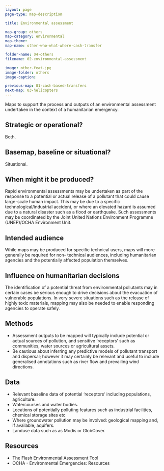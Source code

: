 ```yaml
---
layout: page
page-type: map-description

title: Environmental assessment

map-group: others
map-category: environmental
map-theme: 
map-name: other-who-what-where-cash-transfer

folder-name: 04-others
filename: 02-environmental-assessment

image: other-feat.jpg
image-folder: others
image-caption: 

previous-map: 01-cash-based-transfers
next-map: 03-helicopters
---
```

Maps to support the process and outputs of an environmental assessment undertaken in the context of a humanitarian emergency.

## Strategic or operational?

Both.

## Basemap, baseline or situational?

Situational.

## When might it be produced?

Rapid environmental assessments may be undertaken as part of the response to a potential or actual release of a pollutant that could cause large-scale human impact. This may be due to a specific technological/industrial accident, or where an elevated hazard is assumed due to a natural disaster such as a flood or earthquake. Such assessments may be coordinated by the Joint United Nations Environment Programme \(UNEP\)/OCHA Environment Unit.

## Intended audience

While maps may be produced for specific technical users, maps will more generally be required for non- technical audiences, including humanitarian agencies and the potentially affected population themselves.

## Influence on humanitarian decisions

The identification of a potential threat from environmental pollutants may in certain cases be serious enough to drive decisions about the evacuation of vulnerable populations. In very severe situations such as the release of highly toxic materials, mapping may also be needed to enable responding agencies to operate safely.

## Methods

* Assessment outputs to be mapped will typically include potential or actual sources of pollution, and sensitive ‘receptors’ such as communities, water sources or agricultural assets.
* Be cautious about inferring any predictive models of pollutant transport and dispersal; however it may certainly be relevant and useful to include generalised annotations such as river flow and prevailing wind directions.

## Data

* Relevant baseline data of potential ‘receptors’ including populations, agriculture.
* Watercourses and water bodies.
* Locations of potentially polluting features such as industrial facilities, chemical storage sites etc
* Where groundwater pollution may be involved: geological mapping and, if available, aquifers.
* Landuse data such as as Modis or GlobCover.

## Resources

* The Flash Environmental Assessment Tool
* OCHA - Environmental Emergencies: Resources

